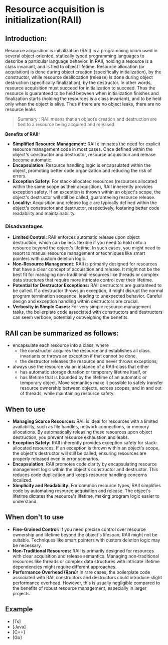 # Resource acquisition is initialization(RAII)

## Introduction:

Resource acquisition is initialization (RAII) is a programming idiom used in several object-oriented, statically typed programming languages to describe a particular language behavior. In RAII, holding a resource is a class invariant, and is tied to object lifetime. Resource allocation (or acquisition) is done during object creation (specifically initialization), by the constructor, while resource deallocation (release) is done during object destruction (specifically finalization), by the destructor. In other words, resource acquisition must succeed for initialization to succeed. Thus the resource is guaranteed to be held between when initialization finishes and finalization starts (holding the resources is a class invariant), and to be held only when the object is alive. Thus if there are no object leaks, there are no resource leaks


> Summary : RAII means that an object’s creation and destruction are tied to a resource being acquired and released.
 
**Benefits of RAII:**

* **Simplified Resource Management:** RAII eliminates the need for explicit resource management code in most cases. Once defined within the object's constructor and destructor, resource acquisition and release become automatic.
* **Encapsulation:** Resource handling logic is encapsulated within the object, promoting better code organization and reducing the risk of errors.
* **Exception Safety:** For stack-allocated resources (resources allocated within the same scope as their acquisition), RAII inherently provides exception safety. If an exception is thrown within an object's scope, the object's destructor will still be called, guaranteeing resource release.
* **Locality:** Acquisition and release logic are typically defined within the object's constructor and destructor, respectively, fostering better code readability and maintainability.

### Disadvantages

* **Limited Control:** RAII enforces automatic release upon object destruction, which can be less flexible if you need to hold onto a resource beyond the object's lifetime. In such cases, you might need to resort to manual resource management or techniques like smart pointers with custom deletion logic.
* **Non-Resource Management:** RAII is primarily designed for resources that have a clear concept of acquisition and release. It might not be the best fit for managing non-traditional resources like threads or complex data structures that require more intricate control over their lifetime.
* **Potential for Destructor Exceptions:** RAII destructors are guaranteed to be called. If a destructor throws an exception, it might disrupt the normal program termination sequence, leading to unexpected behavior. Careful design and exception handling within destructors are crucial.
* **Verbosity in Simple Cases:** For very simple resource management tasks, the boilerplate code associated with constructors and destructors can seem verbose, potentially outweighing the benefits.

## RAII can be summarized as follows:

- encapsulate each resource into a class, where
    - the constructor acquires the resource and establishes all class invariants or throws an exception if that cannot be done,
    - the destructor releases the resource and never throws exceptions;
- always use the resource via an instance of a RAII-class that either
    - has automatic storage duration or temporary lifetime itself, or
    - has lifetime that is bounded by the lifetime of an automatic or temporary object.
Move semantics make it possible to safely transfer resource ownership between objects, across scopes, and in and out of threads, while maintaining resource safety.

## When to use

* **Managing Scarce Resources:** RAII is ideal for resources with a limited availability, such as file handles, network connections, or memory allocations. By automatically releasing these resources upon object destruction, you prevent resource exhaustion and leaks.
* **Exception Safety:** RAII inherently provides exception safety for stack-allocated resources. If an exception is thrown within an object's scope, the object's destructor will still be called, ensuring resources are properly released even in error scenarios.
* **Encapsulation:** RAII promotes code clarity by encapsulating resource management logic within the object's constructor and destructor. This reduces code duplication and keeps resource handling concerns localized.
* **Simplicity and Readability:** For common resource types, RAII simplifies code by automating resource acquisition and release.  The object's lifetime dictates the resource's lifetime, making program logic easier to understand.

## When don't to use

* **Fine-Grained Control:** If you need precise control over resource ownership and lifetime beyond the object's lifespan, RAII might not be suitable. Techniques like smart pointers with custom deletion logic may be necessary.
* **Non-Traditional Resources:** RAII is primarily designed for resources with clear acquisition and release semantics. Managing non-traditional resources like threads or complex data structures with intricate lifetime dependencies might require different approaches.
* **Performance Overhead (Rare):** In rare cases, the boilerplate code associated with RAII constructors and destructors could introduce slight performance overhead. However, this is usually negligible compared to the benefits of robust resource management, especially in larger projects.

## Example
- [Ts]
- [Java]
- [C++]
- [Go]